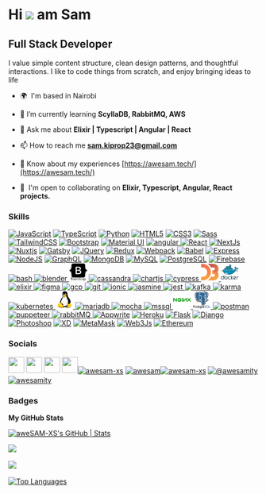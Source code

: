 Hi ![](https://user-images.githubusercontent.com/18350557/176309783-0785949b-9127-417c-8b55-ab5a4333674e.gif) am Sam
===========================================================================================================================

Full Stack Developer
---------------

I value simple content structure, clean design patterns, and thoughtful interactions. I like to code things from scratch, and enjoy bringing ideas to life

* 🌍  I'm based in Nairobi
  
* 🌱 I’m currently learning **ScyllaDB, RabbitMQ, AWS**

* 💬 Ask me about **Elixir | Typescript | Angular | React**

* 📫 How to reach me **sam.kiprop23@gmail.com**

* 📄 Know about my experiences [https://awesam.tech/](https://awesam.tech/)

* 🤝  I'm open to collaborating on **Elixir, Typescript, Angular, React projects.**

### Skills

<p align="left">
<a
  href="https://developer.mozilla.org/en-US/docs/Web/JavaScript"
  target="_blank"
  rel="noreferrer"
  ><img
    src="https://raw.githubusercontent.com/danielcranney/readme-generator/main/public/icons/skills/javascript-colored.svg"
    width="36"
    height="36"
    alt="JavaScript"
/></a>
<a href="https://www.typescriptlang.org/" target="_blank" rel="noreferrer"
  ><img
    src="https://raw.githubusercontent.com/danielcranney/readme-generator/main/public/icons/skills/typescript-colored.svg"
    width="36"
    height="36"
    alt="TypeScript"
/></a>
<a href="https://www.python.org/" target="_blank" rel="noreferrer"
  ><img
    src="https://raw.githubusercontent.com/danielcranney/readme-generator/main/public/icons/skills/python-colored.svg"
    width="36"
    height="36"
    alt="Python"
/></a>
<a
  href="https://developer.mozilla.org/en-US/docs/Glossary/HTML5"
  target="_blank"
  rel="noreferrer"
  ><img
    src="https://raw.githubusercontent.com/danielcranney/readme-generator/main/public/icons/skills/html5-colored.svg"
    width="36"
    height="36"
    alt="HTML5"
/></a>
<a href="https://www.w3.org/TR/CSS/#css" target="_blank" rel="noreferrer"
  ><img
    src="https://raw.githubusercontent.com/danielcranney/readme-generator/main/public/icons/skills/css3-colored.svg"
    width="36"
    height="36"
    alt="CSS3"
/></a>
<a href="https://sass-lang.com/" target="_blank" rel="noreferrer"
  ><img
    src="https://raw.githubusercontent.com/danielcranney/readme-generator/main/public/icons/skills/sass-colored.svg"
    width="36"
    height="36"
    alt="Sass"
/></a>
<a href="https://tailwindcss.com/" target="_blank" rel="noreferrer"
  ><img
    src="https://raw.githubusercontent.com/danielcranney/readme-generator/main/public/icons/skills/tailwindcss-colored.svg"
    width="36"
    height="36"
    alt="TailwindCSS"
/></a>
<a href="https://getbootstrap.com/" target="_blank" rel="noreferrer"
  ><img
    src="https://raw.githubusercontent.com/danielcranney/readme-generator/main/public/icons/skills/bootstrap-colored.svg"
    width="36"
    height="36"
    alt="Bootstrap"
/></a>
<a href="https://mui.com/" target="_blank" rel="noreferrer"
  ><img
    src="https://raw.githubusercontent.com/danielcranney/readme-generator/main/public/icons/skills/materialui-colored.svg"
    width="36"
    height="36"
    alt="Material UI"
/></a>
<a href="https://angular.io" target="_blank" rel="noreferrer">
  <img
    src="https://angular.io/assets/images/logos/angular/angular.svg"
    alt="angular"
    width="36"
    height="36"
  />
</a>
<a href="https://reactjs.org/" target="_blank" rel="noreferrer"
  ><img
    src="https://raw.githubusercontent.com/danielcranney/readme-generator/main/public/icons/skills/react-colored.svg"
    width="36"
    height="36"
    alt="React"
/></a>
<a href="https://nextjs.org/docs" target="_blank" rel="noreferrer"
  ><img
    src="https://raw.githubusercontent.com/danielcranney/readme-generator/main/public/icons/skills/nextjs-colored-dark.svg"
    width="36"
    height="36"
    alt="NextJs"
/></a>
<a href="https://nuxtjs.org/" target="_blank" rel="noreferrer"
  ><img
    src="https://raw.githubusercontent.com/danielcranney/readme-generator/main/public/icons/skills/nuxtjs-colored.svg"
    width="36"
    height="36"
    alt="Nuxtjs"
/></a>
<a href="https://www.gatsbyjs.com/" target="_blank" rel="noreferrer"
  ><img
    src="https://raw.githubusercontent.com/danielcranney/readme-generator/main/public/icons/skills/gatsby-colored.svg"
    width="36"
    height="36"
    alt="Gatsby"
/></a>
<a href="https://jquery.com/" target="_blank" rel="noreferrer"
  ><img
    src="https://raw.githubusercontent.com/danielcranney/readme-generator/main/public/icons/skills/jquery-colored.svg"
    width="36"
    height="36"
    alt="JQuery"
/></a>
<a href="https://redux.js.org/" target="_blank" rel="noreferrer"
  ><img
    src="https://raw.githubusercontent.com/danielcranney/readme-generator/main/public/icons/skills/redux-colored.svg"
    width="36"
    height="36"
    alt="Redux"
/></a>
<a href="https://webpack.js.org/" target="_blank" rel="noreferrer"
  ><img
    src="https://raw.githubusercontent.com/danielcranney/readme-generator/main/public/icons/skills/webpack-colored.svg"
    width="36"
    height="36"
    alt="Webpack"
/></a>
<a href="https://babeljs.io/" target="_blank" rel="noreferrer"
  ><img
    src="https://raw.githubusercontent.com/danielcranney/readme-generator/main/public/icons/skills/babel-colored-dark.svg"
    width="36"
    height="36"
    alt="Babel"
/></a>
<a href="https://expressjs.com/" target="_blank" rel="noreferrer"
  ><img
    src="https://raw.githubusercontent.com/danielcranney/readme-generator/main/public/icons/skills/express-colored-dark.svg"
    width="36"
    height="36"
    alt="Express"
/></a>
<a href="https://nodejs.org/en/" target="_blank" rel="noreferrer"
  ><img
    src="https://raw.githubusercontent.com/danielcranney/readme-generator/main/public/icons/skills/nodejs-colored.svg"
    width="36"
    height="36"
    alt="NodeJS"
/></a>
<a href="https://graphql.org/" target="_blank" rel="noreferrer"
  ><img
    src="https://raw.githubusercontent.com/danielcranney/readme-generator/main/public/icons/skills/graphql-colored.svg"
    width="36"
    height="36"
    alt="GraphQL"
/></a>
<a href="https://www.mongodb.com/" target="_blank" rel="noreferrer"
  ><img
    src="https://raw.githubusercontent.com/danielcranney/readme-generator/main/public/icons/skills/mongodb-colored.svg"
    width="36"
    height="36"
    alt="MongoDB"
/></a>
<a href="https://www.mysql.com/" target="_blank" rel="noreferrer"
  ><img
    src="https://raw.githubusercontent.com/danielcranney/readme-generator/main/public/icons/skills/mysql-colored.svg"
    width="36"
    height="36"
    alt="MySQL"
/></a>
<a href="https://www.postgresql.org/" target="_blank" rel="noreferrer"
  ><img
    src="https://raw.githubusercontent.com/danielcranney/readme-generator/main/public/icons/skills/postgresql-colored.svg"
    width="36"
    height="36"
    alt="PostgreSQL"
/></a>
<a href="https://firebase.google.com/" target="_blank" rel="noreferrer"
  ><img
    src="https://raw.githubusercontent.com/danielcranney/readme-generator/main/public/icons/skills/firebase-colored.svg"
    width="36"
    height="36"
    alt="Firebase"
/></a>

<a href="https://www.gnu.org/software/bash/" target="_blank" rel="noreferrer">
  <img
    src="https://www.vectorlogo.zone/logos/gnu_bash/gnu_bash-icon.svg"
    alt="bash"
    width="36"
    height="36"
  />
</a>
<a href="https://www.blender.org/" target="_blank" rel="noreferrer">
  <img
    src="https://download.blender.org/branding/community/blender_community_badge_white.svg"
    alt="blender"
    width="36"
    height="36"
  />
</a>
<a href="https://getbootstrap.com" target="_blank" rel="noreferrer">
  <img
    src="https://raw.githubusercontent.com/devicons/devicon/master/icons/bootstrap/bootstrap-plain-wordmark.svg"
    alt="bootstrap"
    width="36"
    height="36"
  />
</a>
<a href="https://cassandra.apache.org/" target="_blank" rel="noreferrer">
  <img
    src="https://www.vectorlogo.zone/logos/apache_cassandra/apache_cassandra-icon.svg"
    alt="cassandra"
    width="36"
    height="36"
  />
</a>
<a href="https://www.chartjs.org" target="_blank" rel="noreferrer">
  <img
    src="https://www.chartjs.org/media/logo-title.svg"
    alt="chartjs"
    width="36"
    height="36"
  />
</a>
<a href="https://www.cypress.io" target="_blank" rel="noreferrer">
  <img
    src="https://raw.githubusercontent.com/simple-icons/simple-icons/6e46ec1fc23b60c8fd0d2f2ff46db82e16dbd75f/icons/cypress.svg"
    alt="cypress"
    width="36"
    height="36"
  />
</a>
<a href="https://d3js.org/" target="_blank" rel="noreferrer">
  <img
    src="https://raw.githubusercontent.com/devicons/devicon/master/icons/d3js/d3js-original.svg"
    alt="d3js"
    width="36"
    height="36"
  />
</a>
<a href="https://www.docker.com/" target="_blank" rel="noreferrer">
  <img
    src="https://raw.githubusercontent.com/devicons/devicon/master/icons/docker/docker-original-wordmark.svg"
    alt="docker"
    width="36"
    height="36"
  />
</a>
<a href="https://elixir-lang.org" target="_blank" rel="noreferrer">
  <img
    src="https://www.vectorlogo.zone/logos/elixir-lang/elixir-lang-icon.svg"
    alt="elixir"
    width="36"
    height="36"
  />
</a>
<a href="https://www.figma.com/" target="_blank" rel="noreferrer">
  <img
    src="https://www.vectorlogo.zone/logos/figma/figma-icon.svg"
    alt="figma"
    width="36"
    height="36"
  />
</a>

<a href="https://cloud.google.com" target="_blank" rel="noreferrer">
  <img
    src="https://www.vectorlogo.zone/logos/google_cloud/google_cloud-icon.svg"
    alt="gcp"
    width="36"
    height="36"
  />
</a>
<a href="https://git-scm.com/" target="_blank" rel="noreferrer">
  <img
    src="https://www.vectorlogo.zone/logos/git-scm/git-scm-icon.svg"
    alt="git"
    width="36"
    height="36"
  />
</a>
<a href="https://ionicframework.com" target="_blank" rel="noreferrer">
  <img
    src="https://upload.wikimedia.org/wikipedia/commons/d/d1/Ionic_Logo.svg"
    alt="ionic"
    width="36"
    height="36"
  />
</a>
<a href="https://jasmine.github.io/" target="_blank" rel="noreferrer">
  <img
    src="https://www.vectorlogo.zone/logos/jasmine/jasmine-icon.svg"
    alt="jasmine"
    width="36"
    height="36"
  />
</a>

<a href="https://jestjs.io" target="_blank" rel="noreferrer">
  <img
    src="https://www.vectorlogo.zone/logos/jestjsio/jestjsio-icon.svg"
    alt="jest"
    width="36"
    height="36"
  />
</a>
<a href="https://kafka.apache.org/" target="_blank" rel="noreferrer">
  <img
    src="https://www.vectorlogo.zone/logos/apache_kafka/apache_kafka-icon.svg"
    alt="kafka"
    width="36"
    height="36"
  />
</a>
<a
  href="https://karma-runner.github.io/latest/index.html"
  target="_blank"
  rel="noreferrer"
>
  <img
    src="https://raw.githubusercontent.com/detain/svg-logos/780f25886640cef088af994181646db2f6b1a3f8/svg/karma.svg"
    alt="karma"
    width="36"
    height="36"
  />
</a>
<a href="https://kubernetes.io" target="_blank" rel="noreferrer">
  <img
    src="https://www.vectorlogo.zone/logos/kubernetes/kubernetes-icon.svg"
    alt="kubernetes"
    width="36"
    height="36"
  />
</a>
<a href="https://www.linux.org/" target="_blank" rel="noreferrer">
  <img
    src="https://raw.githubusercontent.com/devicons/devicon/master/icons/linux/linux-original.svg"
    alt="linux"
    width="36"
    height="36"
  />
</a>
<a href="https://mariadb.org/" target="_blank" rel="noreferrer">
  <img
    src="https://www.vectorlogo.zone/logos/mariadb/mariadb-icon.svg"
    alt="mariadb"
    width="36"
    height="36"
  />
</a>
<a href="https://mochajs.org" target="_blank" rel="noreferrer">
  <img
    src="https://www.vectorlogo.zone/logos/mochajs/mochajs-icon.svg"
    alt="mocha"
    width="36"
    height="36"
  />
</a>
<a href="https://www.microsoft.com/en-us/sql-server"
  target="_blank"
  rel="noreferrer"
>
  <img
    src="https://www.svgrepo.com/show/303229/microsoft-sql-server-logo.svg"
    alt="mssql"
    width="36"
    height="36"
  />
</a>
<a href="https://www.nginx.com" target="_blank" rel="noreferrer">
  <img
    src="https://raw.githubusercontent.com/devicons/devicon/master/icons/nginx/nginx-original.svg"
    alt="nginx"
    width="36"
    height="36"
  />
</a>
<a href="https://www.postgresql.org" target="_blank" rel="noreferrer">
  <img
    src="https://raw.githubusercontent.com/devicons/devicon/master/icons/postgresql/postgresql-original-wordmark.svg"
    alt="postgresql"
    width="36"
    height="36"
  />
</a>
<a href="https://postman.com" target="_blank" rel="noreferrer">
  <img
    src="https://www.vectorlogo.zone/logos/getpostman/getpostman-icon.svg"
    alt="postman"
    width="36"
    height="36"
  />
</a>
<a
  href="https://github.com/puppeteer/puppeteer"
  target="_blank"
  rel="noreferrer"
>
  <img
    src="https://www.vectorlogo.zone/logos/pptrdev/pptrdev-official.svg"
    alt="puppeteer"
    width="36"
    height="36"
  />
</a>
<a href="https://www.rabbitmq.com" target="_blank" rel="noreferrer">
  <img
    src="https://www.vectorlogo.zone/logos/rabbitmq/rabbitmq-icon.svg"
    alt="rabbitMQ"
    width="36"
    height="36"
  />
</a>
<a href="https://appwrite.io/" target="_blank" rel="noreferrer"
  ><img
    src="https://raw.githubusercontent.com/danielcranney/readme-generator/main/public/icons/skills/appwrite-colored-dark.svg"
    width="36"
    height="36"
    alt="Appwrite"
/></a>
<a href="https://www.heroku.com/" target="_blank" rel="noreferrer"
  ><img
    src="https://raw.githubusercontent.com/danielcranney/readme-generator/main/public/icons/skills/heroku-colored.svg"
    width="36"
    height="36"
    alt="Heroku"
/></a>
<a
  href="https://flask.palletsprojects.com/en/2.0.x/"
  target="_blank"
  rel="noreferrer"
  ><img
    src="https://raw.githubusercontent.com/danielcranney/readme-generator/main/public/icons/skills/flask-colored-dark.svg"
    width="36"
    height="36"
    alt="Flask"
/></a>
<a href="https://www.djangoproject.com/" target="_blank" rel="noreferrer"
  ><img
    src="https://raw.githubusercontent.com/danielcranney/readme-generator/main/public/icons/skills/django-colored-dark.svg"
    width="36"
    height="36"
    alt="Django"
/></a>
<a
  href="https://www.adobe.com/uk/products/photoshop.html"
  target="_blank"
  rel="noreferrer"
  ><img
    src="https://raw.githubusercontent.com/danielcranney/readme-generator/main/public/icons/skills/photoshop-colored-dark.svg"
    width="36"
    height="36"
    alt="Photoshop"
/></a>
<a
  href="https://www.adobe.com/uk/products/xd.html"
  target="_blank"
  rel="noreferrer"
  ><img
    src="https://raw.githubusercontent.com/danielcranney/readme-generator/main/public/icons/skills/xd-colored-dark.svg"
    width="36"
    height="36"
    alt="XD"
/></a>
<a href="https://metamask.io/" target="_blank" rel="noreferrer"
  ><img
    src="https://raw.githubusercontent.com/danielcranney/readme-generator/main/public/icons/skills/metamask-colored.svg"
    width="36"
    height="36"
    alt="MetaMask"
/></a>
<a
  href="https://web3js.readthedocs.io/en/v1.7.1/#"
  target="_blank"
  rel="noreferrer"
  ><img
    src="https://raw.githubusercontent.com/danielcranney/readme-generator/main/public/icons/skills/web3js-colored.svg"
    width="36"
    height="36"
    alt="Web3Js"
/></a>
<a href="https://ethereum.org/en/" target="_blank" rel="noreferrer"
  ><img
    src="https://raw.githubusercontent.com/danielcranney/readme-generator/main/public/icons/skills/ethereum-colored.svg"
    width="36"
    height="36"
    alt="Ethereum"
/></a>
</p>

### Socials

<p align="left"> <a href="https://www.github.com/aweSAM-XS" target="_blank" rel="noreferrer"><img src="https://raw.githubusercontent.com/danielcranney/readme-generator/main/public/icons/socials/github-dark.svg" width="32" height="32" /></a> <a href="https://www.linkedin.com/in/samuel-kiprop" target="_blank" rel="noreferrer"><img src="https://raw.githubusercontent.com/danielcranney/readme-generator/main/public/icons/socials/linkedin.svg" width="32" height="32" /></a> <a href="https://www.stackoverflow.com/users/12187750/sam" target="_blank" rel="noreferrer"><img src="https://raw.githubusercontent.com/danielcranney/readme-generator/main/public/icons/socials/stackoverflow.svg" width="32" height="32" /></a> <a href="https://www.twitter.com/_samuelkiprop_" target="_blank" rel="noreferrer"><img src="https://raw.githubusercontent.com/danielcranney/readme-generator/main/public/icons/socials/twitter.svg" width="32" height="32" /></a><a href="https://codepen.io/awesam-xs" target="_blank"><img align="center" src="https://raw.githubusercontent.com/rahuldkjain/github-profile-readme-generator/master/src/images/icons/Social/codepen.svg" alt="awesam-xs" height="32" width="32" /></a>
<a href="https://dev.to/awesam" target="blank"><img align="center" src="https://raw.githubusercontent.com/rahuldkjain/github-profile-readme-generator/master/src/images/icons/Social/devto.svg" alt="awesam" height="32" width="32" /></a><a href="https://codesandbox.com/awesam-xs" target="blank"><img align="center" src="https://raw.githubusercontent.com/rahuldkjain/github-profile-readme-generator/master/src/images/icons/Social/codesandbox.svg" alt="awesam-xs" height="32" width="32" /></a>
<a href="https://medium.com/@awesamity" target="blank"><img align="center" src="https://raw.githubusercontent.com/rahuldkjain/github-profile-readme-generator/master/src/images/icons/Social/medium.svg" alt="@awesamity" height="32" width="32" /></a>
<a href="https://www.leetcode.com/awesamity" target="blank"><img align="center" src="https://raw.githubusercontent.com/rahuldkjain/github-profile-readme-generator/master/src/images/icons/Social/leet-code.svg" alt="awesamity" height="32" width="32" /></a></p>

### Badges

<b>My GitHub Stats</b>

[![aweSAM-XS's GitHub | Stats](https://stats.quine.sh/aweSAM-XS/github?theme=dark)](https://awesam.tech)

<a href="http://www.github.com/aweSAM-XS"><img src="https://github-readme-streak-stats.herokuapp.com/?user=aweSAM-XS&stroke=ffffff&background=1c1917&ring=0891b2&fire=0891b2&currStreakNum=ffffff&currStreakLabel=0891b2&sideNums=ffffff&sideLabels=ffffff&dates=ffffff&hide_border=true" /></a>

<a href="http://www.github.com/aweSAM-XS"><img src="https://github-readme-activity-graph.vercel.app/graph?username=aweSAM-XS&bg_color=1c1917&color=ffffff&line=0891b2&point=ffffff&area_color=1c1917&area=true&hide_border=true&custom_title=GitHub%20Commits%20Graph&alt=%22GitHub%20Commits%20Graph" /></a>

<a href="https://github.com/aweSAM-XS" align="left"><img src="https://github-readme-stats.vercel.app/api/top-langs/?username=aweSAM-XS&langs_count=10&title_color=0891b2&text_color=ffffff&icon_color=0891b2&bg_color=1c1917&hide_border=true&locale=en&custom_title=Top%20%Languages" alt="Top Languages" /></a>
